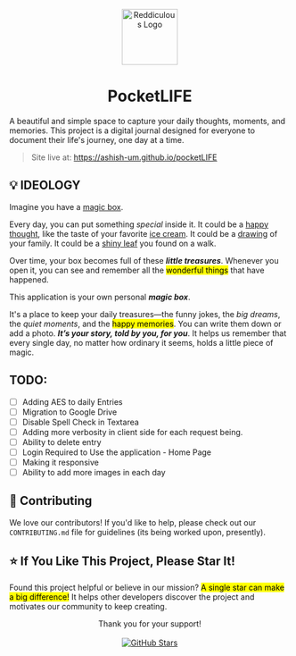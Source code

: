<p align="center"><img src="https://github.com/user-attachments/assets/0e4074cb-d36f-4d66-b9b5-7874374dd7bd" width="100" alt="Reddiculous Logo"></p>
<div align="center">
<h1>PocketLIFE</h1>
</div>

A beautiful and simple space to capture your daily thoughts, moments, and memories. This project is a digital journal designed for everyone to document their life's journey, one day at a time.
> Site live at: https://ashish-um.github.io/pocketLIFE

## 💡 IDEOLOGY

Imagine you have a <ins>magic box</ins>.

Every day, you can put something *special* inside it. It could be a <ins>happy thought</ins>, like the taste of your favorite <ins>ice cream</ins>. It could be a <ins>drawing</ins> of your family. It could be a <ins>shiny leaf</ins> you found on a walk.

Over time, your box becomes full of these ***little treasures***. Whenever you open it, you can see and remember all the <mark>wonderful things</mark> that have happened.

This application is your own personal ***magic box***.

It's a place to keep your daily treasures—the funny jokes, the *big dreams*, the *quiet moments*, and the <mark>happy memories</mark>. You can write them down or add a photo. ***It’s your story, told by you, for you***. It helps us remember that every single day, no matter how ordinary it seems, holds a little piece of magic.


## TODO:
- [ ] Adding AES to daily Entries
- [ ] Migration to Google Drive
- [ ] Disable Spell Check in Textarea
- [ ] Adding more verbosity in client side for each request being.
- [ ] Ability to delete entry
- [ ] Login Required to Use the application - Home Page
- [ ] Making it responsive
- [ ] Ability to add more images in each day

## 🤝 Contributing

We love our contributors! If you'd like to help, please check out our `CONTRIBUTING.md` file for guidelines (its being worked upon, presently).

## ⭐ If You Like This Project, Please Star It!

Found this project helpful or believe in our mission? <mark>A single star can make a big difference!</mark> It helps other developers discover the project and motivates our community to keep creating.

<p align="center">
  Thank you for your support!
  <br>
  <br>
  <a href="https://github.com/ashish-um/pocketLIFE/stargazers">
    <img src="https://img.shields.io/github/stars/ashish-um/pocketLIFE?style=for-the-badge&logo=github&color=FFC107&logoColor=white" alt="GitHub Stars">
  </a>
</p>


